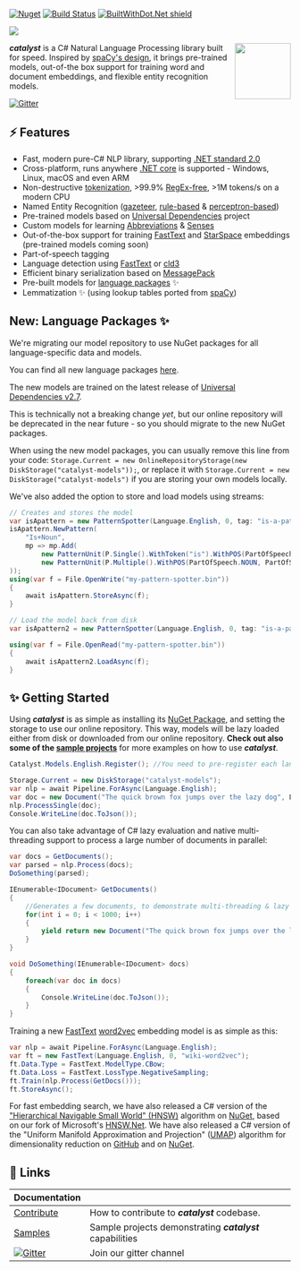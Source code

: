 [![Nuget](https://img.shields.io/nuget/v/Catalyst.svg?maxAge=0&colorB=brightgreen)](https://www.nuget.org/packages/Catalyst/) [![Build Status](https://dev.azure.com/curiosity-ai/mosaik/_apis/build/status/catalyst?branchName=master)](https://dev.azure.com/curiosity-ai/mosaik/_build/latest?definitionId=10&branchName=master)
[![BuiltWithDot.Net shield](https://builtwithdot.net/project/427/catalyst-nlp-csharp-spacy-embeddings/badge)](https://builtwithdot.net/project/427/catalyst-nlp-csharp-spacy-embeddings)

<img src="https://raw.githubusercontent.com/curiosity-ai/catalyst/master/Catalyst/catalyst.png?token=ACDCOAYAIML2KGJTHTJP27C5KGCEC"/>

<a href="https://curiosity.ai"><img src="https://curiosity.ai/media/cat.color.square.svg" width="100" height="100" align="right" /></a>

_**catalyst**_ is a C# Natural Language Processing library built for speed. Inspired by [spaCy's design](https://spacy.io/), it brings pre-trained models, out-of-the box support for training word and document embeddings, and flexible entity recognition models.

[![Gitter](https://badges.gitter.im/curiosityai/catalyst.svg)](https://gitter.im/curiosityai/catalyst?utm_source=badge&utm_medium=badge&utm_campaign=pr-badge&utm_content=badge)

## ⚡ Features
- Fast, modern pure-C# NLP library, supporting [.NET standard 2.0](https://docs.microsoft.com/en-us/dotnet/standard/net-standard)
- Cross-platform, runs anywhere [.NET core](https://dotnet.microsoft.com/download) is supported - Windows, Linux, macOS and even ARM
- Non-destructive [tokenization](https://github.com/curiosity-ai/catalyst/blob/master/Catalyst/src/Models/Base/FastTokenizer.cs), >99.9% [RegEx-free](https://blog.codinghorror.com/regex-performance/), >1M tokens/s on a modern CPU
- Named Entity Recognition ([gazeteer](https://github.com/curiosity-ai/catalyst/blob/master/Catalyst/src/Models/EntityRecognition/Spotter.cs), [rule-based](https://github.com/curiosity-ai/catalyst/blob/master/Catalyst/src/Models/EntityRecognition/PatternSpotter.cs) & [perceptron-based](https://github.com/curiosity-ai/catalyst/blob/master/Catalyst/src/Models/EntityRecognition/AveragePerceptronEntityRecognizer.cs))
- Pre-trained models based on [Universal Dependencies](https://universaldependencies.org/) project
- Custom models for learning [Abbreviations](https://github.com/curiosity-ai/catalyst/blob/master/Catalyst/src/Models/Special/AbbreviationCapturer.cs) & [Senses](https://github.com/curiosity-ai/catalyst/blob/master/Catalyst/src/Models/EntityRecognition/Spotter.cs#L214)
- Out-of-the-box support for training [FastText](https://fasttext.cc/) and [StarSpace](https://github.com/facebookresearch/StarSpace) embeddings (pre-trained models coming soon)
- Part-of-speech tagging
- Language detection using [FastText](https://github.com/curiosity-ai/catalyst/blob/master/Catalyst/src/Models/Special/FastTextLanguageDetector.cs) or [cld3](https://github.com/curiosity-ai/catalyst/blob/master/Catalyst/src/Models/Special/LanguageDetector.cs)
- Efficient binary serialization based on [MessagePack](https://github.com/neuecc/MessagePack-CSharp/)
- Pre-built models for [language packages](https://www.nuget.org/packages?q=catalyst.models) ✨
- Lemmatization ✨ (using lookup tables ported from [spaCy](https://github.com/explosion/spacy-lookups-data))


## New: Language Packages ✨
We're migrating our model repository to use NuGet packages for all language-specific data and models. 

You can find all  new language packages [here](https://www.nuget.org/packages?q=catalyst.models). 

The new models are trained on the latest release of [Universal Dependencies v2.7](https://universaldependencies.org/).

This is technically not a breaking change *yet*, but our online repository will be deprecated in the near future - so you should migrate to the new NuGet packages.

When using the new model packages, you can usually remove this line from your code: `Storage.Current = new OnlineRepositoryStorage(new DiskStorage("catalyst-models"));`, or replace it with `Storage.Current = new DiskStorage("catalyst-models")` if you are storing your own models locally.

We've also added the option to store and load models using streams:
`````csharp
// Creates and stores the model
var isApattern = new PatternSpotter(Language.English, 0, tag: "is-a-pattern", captureTag: "IsA");
isApattern.NewPattern(
    "Is+Noun",
    mp => mp.Add(
        new PatternUnit(P.Single().WithToken("is").WithPOS(PartOfSpeech.VERB)),
        new PatternUnit(P.Multiple().WithPOS(PartOfSpeech.NOUN, PartOfSpeech.PROPN, PartOfSpeech.AUX, PartOfSpeech.DET, PartOfSpeech.ADJ))
));
using(var f = File.OpenWrite("my-pattern-spotter.bin"))
{
    await isApattern.StoreAsync(f);
}

// Load the model back from disk
var isApattern2 = new PatternSpotter(Language.English, 0, tag: "is-a-pattern", captureTag: "IsA");

using(var f = File.OpenRead("my-pattern-spotter.bin"))
{
    await isApattern2.LoadAsync(f);
}
`````


## ✨ Getting Started

Using _**catalyst**_ is as simple as installing its [NuGet Package](https://www.nuget.org/packages/Catalyst), and setting the storage to use our online repository. This way, models will be lazy loaded either from disk or downloaded from our online repository. **Check out also some of the [sample projects](https://github.com/curiosity-ai/catalyst/tree/master/samples)** for more examples on how to use _**catalyst**_.


```csharp
Catalyst.Models.English.Register(); //You need to pre-register each language (and install the respective NuGet Packages)

Storage.Current = new DiskStorage("catalyst-models");
var nlp = await Pipeline.ForAsync(Language.English);
var doc = new Document("The quick brown fox jumps over the lazy dog", Language.English);
nlp.ProcessSingle(doc);
Console.WriteLine(doc.ToJson());
```

You can also take advantage of C# lazy evaluation and native multi-threading support to process a large number of documents in parallel:

```csharp
var docs = GetDocuments();
var parsed = nlp.Process(docs);
DoSomething(parsed);

IEnumerable<IDocument> GetDocuments()
{
    //Generates a few documents, to demonstrate multi-threading & lazy evaluation
    for(int i = 0; i < 1000; i++)
    {
        yield return new Document("The quick brown fox jumps over the lazy dog", Language.English);
    }
}

void DoSomething(IEnumerable<IDocument> docs)
{
    foreach(var doc in docs)
    {
        Console.WriteLine(doc.ToJson());
    }
}
```

Training a new [FastText](https://fasttext.cc/) [word2vec](https://en.wikipedia.org/wiki/Word2vec) embedding model is as simple as this:

```csharp
var nlp = await Pipeline.ForAsync(Language.English);
var ft = new FastText(Language.English, 0, "wiki-word2vec");
ft.Data.Type = FastText.ModelType.CBow;
ft.Data.Loss = FastText.LossType.NegativeSampling;
ft.Train(nlp.Process(GetDocs()));
ft.StoreAsync();
```

For fast embedding search, we have also released a C# version of the ["Hierarchical Navigable Small World" (HNSW)](https://arxiv.org/abs/1603.09320) algorithm on [NuGet](https://www.nuget.org/packages/HNSW/), based on our fork of Microsoft's [HNSW.Net](https://github.com/curiosity-ai/hnsw.net). We have also released a C# version of the "Uniform Manifold Approximation and Projection" ([UMAP](https://umap-learn.readthedocs.io/en/latest/how_umap_works.html)) algorithm for dimensionality reduction on [GitHub](https://github.com/curiosity-ai/umap-csharp) and on [NuGet](https://www.nuget.org/packages/UMAP/).



## 📖 Links

| Documentation     |                                                           |
| ----------------- | --------------------------------------------------------- |
| [Contribute]      | How to contribute to _**catalyst**_ codebase.             |
| [Samples]         | Sample projects demonstrating _**catalyst**_ capabilities |
| [![Gitter](https://badges.gitter.im/curiosityai/catalyst.svg)](https://gitter.im/curiosityai/catalyst?utm_source=badge&utm_medium=badge&utm_campaign=pr-badge&utm_content=badge)  | Join our gitter channel                                    |

[Contribute]: https://github.com/curiosity-ai/catalyst/blob/master/CONTRIBUTING.md
[Samples]: https://github.com/curiosity-ai/catalyst/tree/master/samples
